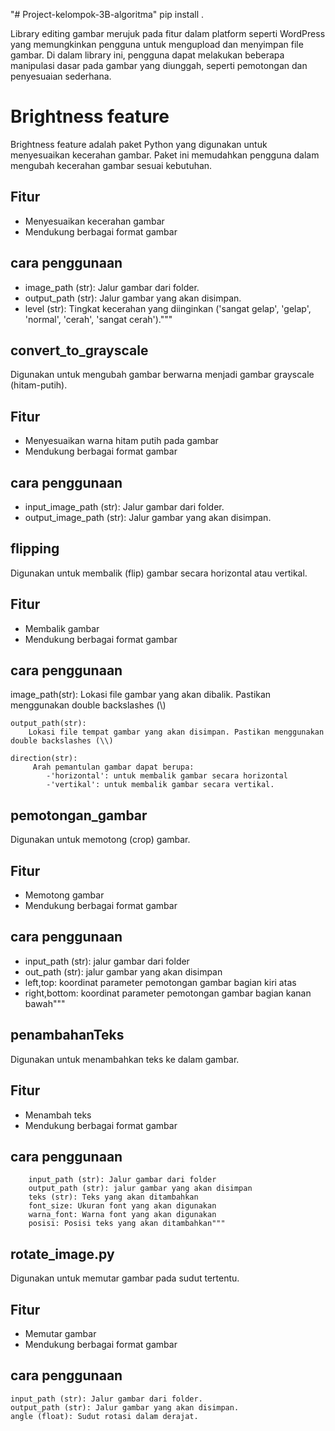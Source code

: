 "# Project-kelompok-3B-algoritma" 
pip install .

Library editing gambar merujuk pada fitur dalam platform seperti WordPress yang memungkinkan pengguna untuk mengupload dan menyimpan file gambar. Di dalam library ini, pengguna dapat melakukan beberapa manipulasi dasar pada gambar yang diunggah, seperti pemotongan dan penyesuaian sederhana.

# Brightness feature
Brightness feature adalah paket Python yang digunakan untuk menyesuaikan kecerahan gambar. Paket ini memudahkan pengguna dalam mengubah kecerahan gambar sesuai kebutuhan.

## Fitur
- Menyesuaikan kecerahan gambar
- Mendukung berbagai format gambar

## cara penggunaan
- image_path (str): Jalur gambar dari folder.
- output_path (str): Jalur gambar yang akan disimpan.
- level (str): Tingkat kecerahan yang diinginkan ('sangat gelap', 'gelap', 'normal', 'cerah', 'sangat cerah')."""



## convert_to_grayscale
Digunakan untuk mengubah gambar berwarna menjadi gambar grayscale (hitam-putih). 

## Fitur
- Menyesuaikan warna hitam putih pada gambar
- Mendukung berbagai format gambar

## cara penggunaan 
- input_image_path (str): Jalur gambar dari folder.
- output_image_path (str): Jalur gambar yang akan disimpan.

## flipping
Digunakan untuk membalik (flip) gambar secara horizontal atau vertikal. 

## Fitur
- Membalik gambar
- Mendukung berbagai format gambar

## cara penggunaan 
 image_path(str):
        Lokasi file gambar yang akan dibalik. Pastikan menggunakan double backslashes (\\)
        
    output_path(str):
        Lokasi file tempat gambar yang akan disimpan. Pastikan menggunakan double backslashes (\\)

    direction(str):
         Arah pemantulan gambar dapat berupa:
            -'horizontal': untuk membalik gambar secara horizontal
            -'vertikal': untuk membalik gambar secara vertikal.

## pemotongan_gambar
Digunakan untuk memotong (crop) gambar. 

## Fitur
- Memotong gambar
- Mendukung berbagai format gambar

## cara penggunaan
- input_path (str): jalur gambar dari folder
- out_path (str): jalur gambar yang akan disimpan
- left,top: koordinat parameter pemotongan gambar bagian kiri atas
- right,bottom: koordinat parameter pemotongan gambar bagian kanan bawah"""


## penambahanTeks
Digunakan untuk menambahkan teks ke dalam gambar. 

## Fitur
- Menambah teks
- Mendukung berbagai format gambar

## cara penggunaan
        input_path (str): Jalur gambar dari folder
        output_path (str): jalur gambar yang akan disimpan
        teks (str): Teks yang akan ditambahkan
        font_size: Ukuran font yang akan digunakan
        warna_font: Warna font yang akan digunakan
        posisi: Posisi teks yang akan ditambahkan"""

## rotate_image.py
Digunakan untuk memutar gambar pada sudut tertentu. 

## Fitur
- Memutar gambar
- Mendukung berbagai format gambar

## cara penggunaan
    input_path (str): Jalur gambar dari folder.
    output_path (str): Jalur gambar yang akan disimpan.
    angle (float): Sudut rotasi dalam derajat.
